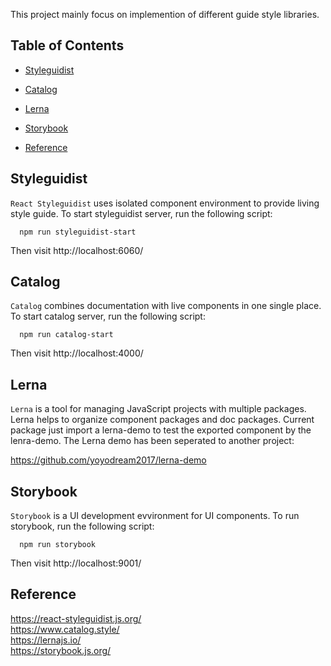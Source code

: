 This project mainly focus on implemention of different guide style libraries.

## Table of Contents

- [Styleguidist](#styleguidist)
  
- [Catalog](#catalog)

- [Lerna](#lerna)

- [Storybook](#storybook)

- [Reference](#reference)
  

## Styleguidist

`React Styleguidist` uses isolated component environment to provide living style guide. To start styleguidist server, run the following script:

```
  npm run styleguidist-start
```
Then visit http://localhost:6060/

## Catalog

`Catalog` combines documentation with live components in one single place. To start catalog server, run the following script:

```
  npm run catalog-start
```
Then visit http://localhost:4000/

## Lerna

`Lerna` is a tool for managing JavaScript projects with multiple packages. Lerna helps to organize component packages and doc packages. Current package just import a lerna-demo to test the exported component by the lenra-demo. The Lerna demo has been seperated to another project:

https://github.com/yoyodream2017/lerna-demo

## Storybook

`Storybook` is a UI development evvironment for UI components. To run storybook, run the following script:

```
  npm run storybook
```
Then visit http://localhost:9001/

## Reference

https://react-styleguidist.js.org/<br />
https://www.catalog.style/<br />
https://lernajs.io/<br />
https://storybook.js.org/<br />
